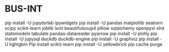 # BUS-INT

pip install -U jupyterlab ipywidgets
pip install -U pandas matplotlib seaborn scipy scikit-learn joblib lxml beautifulsoup4 pillow sqlalchemy openpyxl xlrd statsmodels tabulate pandas-datareader pyarrow
pip install -U plotly
pip install -U jupysql duckdb duckdb-engine
pip install -U graphviz
pip install -U lightgbm 
Pip install scikit-learn
pip install -U yellowbrick
pip cache purge

